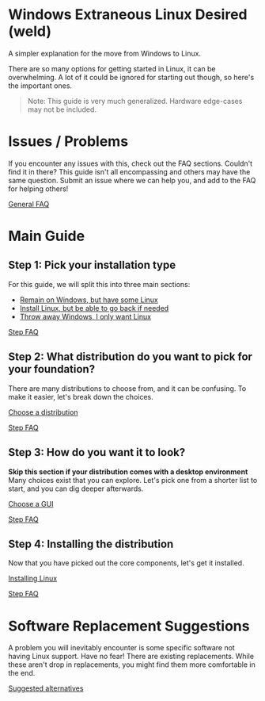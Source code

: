 # Windows Extraneous Linux Desired (weld)
A simpler explanation for the move from Windows to Linux.

There are so many options for getting started in Linux, it can be overwhelming.
A lot of it could be ignored for starting out though, so here's the important ones.

> Note: This guide is very much generalized. Hardware edge-cases may not be included.


# Issues / Problems
If you encounter any issues with this, check out the FAQ sections.
Couldn't find it in there?
This guide isn't all encompassing and others may have the same question.
Submit an issue where we can help you, and add to the FAQ for helping others!

[General FAQ]() 


# Main Guide

## Step 1: Pick your installation type
For this guide, we will split this into three main sections:
- [Remain on Windows, but have some Linux]()
- [Install Linux, but be able to go back if needed]()
- [Throw away Windows, I only want Linux]()

[Step FAQ]()

## Step 2: What distribution do you want to pick for your foundation?
There are many distributions to choose from, and it can be confusing.
To make it easier, let's break down the choices.

[Choose a distribution]()

[Step FAQ]()

## Step 3: How do you want it to look?
**Skip this section if your distribution comes with a desktop environment**
Many choices exist that you can explore. 
Let's pick one from a shorter list to start, and you can dig deeper afterwards.

[Choose a GUI]()

[Step FAQ]()

## Step 4: Installing the distribution
Now that you have picked out the core components, let's get it installed.

[Installing Linux]()

[Step FAQ]()


# Software Replacement Suggestions
A problem you will inevitably encounter is some specific software not having Linux support.
Have no fear!
There are existing replacements.
While these aren't drop in replacements, you might find them more comfortable in the end.

[Suggested alternatives]()
